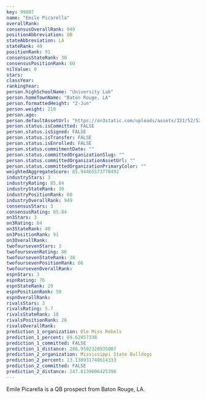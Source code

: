 ```yaml
---
key: 99807
name: "Emile Picarella"
overallRank: 
consensusOverallRank: 949
positionAbbreviation: QB
stateAbbreviation: LA
stateRank: 40
positionRank: 91
consensusStateRank: 30
consensusPositionRank: 60
nilValue: 0
stars: 
classYear: 
rankingYear: 
person.highSchoolName: "University Lab"
person.homeTownName: "Baton Rouge, LA"
person.formattedHeight: "2-Jun"
person.weight: 210
person.age: 
person.defaultAssetUrl: "https://on3static.com/uploads/assets/321/52/52321.jpg"
person.status.isCommitted: FALSE
person.status.isSigned: FALSE
person.status.isTransfer: FALSE
person.status.isEnrolled: FALSE
person.status.commitmentDate: ""
person.status.committedOrganizationSlug: ""
person.status.committedOrganizationAssetUrl: ""
person.status.committedOrganizationPrimaryColor: ""
weightedAggregateScore: 85.94465573770492
industryStars: 3
industryRating: 85.84
industryStateRank: 30
industryPositionRank: 60
industryOverallRank: 949
consensusStars: 3
consensusRating: 85.84
on3Stars: 3
on3Rating: 84
on3StateRank: 40
on3PositionRank: 91
on3OverallRank: 
twofoursevenStars: 3
twofoursevenRating: 86
twofoursevenStateRank: 38
twofoursevenPositionRank: 66
twofoursevenOverallRank: 
espnStars: 3
espnRating: 76
espnStateRank: 29
espnPositionRank: 50
espnOverallRank: 
rivalsStars: 3
rivalsRating: 5.7
rivalsStateRank: 18
rivalsPositionRank: 28
rivalsOverallRank: 
prediction_1_organization: Ole Miss Rebels
prediction_1_percent: 69.62457338
prediction_1_committed: FALSE
prediction_1_distance: 286.9502320935007
prediction_2_organization: Mississippi State Bulldogs
prediction_2_percent: 13.139931740614333
prediction_2_committed: FALSE
prediction_2_distance: 247.8139606425396
---
```

Emile Picarella is a QB prospect from Baton Rouge, LA.